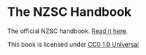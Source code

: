 # The NZSC Handbook

The official NZSC handbook. [Read it here](https://nzsc-org.github.io/nzsc_handbook/book/).

This book is licensed under [CC0 1.0 Universal](https://creativecommons.org/publicdomain/zero/1.0/)
